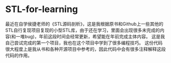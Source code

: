# STL-for-learning
最近在自学侯捷老师的《STL源码剖析》，这是我根据原书和Github上一些其他的STL自行复现项目复现的小型STL库，由于还在学习，里面会出现很多未完成的内容(和一堆bug)，年前这段时间会经常更新，希望能在年前完成主体内容。
这是我自己尝试完成的第一个项目，我也在这个项目中学到了很多编程技巧。
这份代码很大程度上是我从书和各种开源项目中参考的，因此代码中会有很多注释解释这段代码的作用。
